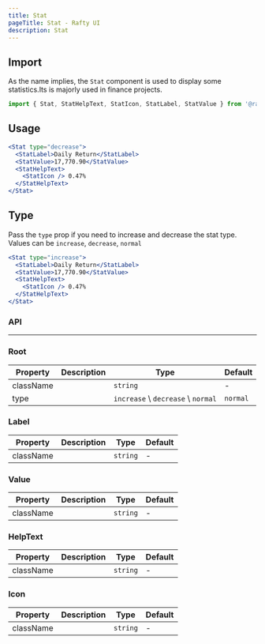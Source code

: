 ```yaml
---
title: Stat
pageTitle: Stat - Rafty UI
description: Stat
---
```


## Import

As the name implies, the `Stat` component is used to display some statistics.Its is majorly used in finance projects.

```jsx
import { Stat, StatHelpText, StatIcon, StatLabel, StatValue } from '@rafty/ui'
```

## Usage

```jsx
<Stat type="decrease">
  <StatLabel>Daily Return</StatLabel>
  <StatValue>17,770.90</StatValue>
  <StatHelpText>
    <StatIcon /> 0.47%
  </StatHelpText>
</Stat>
```

## Type

Pass the `type` prop if you need to increase and decrease the stat type. Values can be `increase`, `decrease`, `normal`

```jsx
<Stat type="increase">
  <StatLabel>Daily Return</StatLabel>
  <StatValue>17,770.90</StatValue>
  <StatHelpText>
    <StatIcon /> 0.47%
  </StatHelpText>
</Stat>
```

### API

---

### Root

| Property  | Description | Type                               | Default  |
| --------- | ----------- | ---------------------------------- | -------- |
| className |             | `string`                           | -        |
| type      |             | `increase` \ `decrease` \ `normal` | `normal` |

### Label

| Property  | Description | Type     | Default |
| --------- | ----------- | -------- | ------- |
| className |             | `string` | -       |

### Value

| Property  | Description | Type     | Default |
| --------- | ----------- | -------- | ------- |
| className |             | `string` | -       |

### HelpText

| Property  | Description | Type     | Default |
| --------- | ----------- | -------- | ------- |
| className |             | `string` | -       |

### Icon

| Property  | Description | Type     | Default |
| --------- | ----------- | -------- | ------- |
| className |             | `string` | -       |
